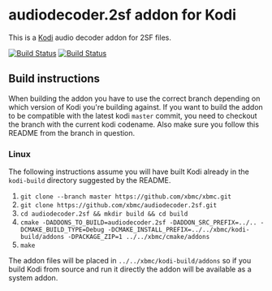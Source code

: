 # audiodecoder.2sf addon for Kodi

This is a [Kodi](https://kodi.tv) audio decoder addon for 2SF files.

[![Build Status](https://travis-ci.org/xbmc/audiodecoder.2sf.svg?branch=Matrix)](https://travis-ci.org/xbmc/audiodecoder.2sf/branches)
[![Build Status](https://dev.azure.com/teamkodi/binary-addons/_apis/build/status/xbmc.audiodecoder.2sf?branchName=Matrix)](https://dev.azure.com/teamkodi/binary-addons/_build/latest?definitionId=3&branchName=Matrix)
<!--- [![Build Status](https://ci.appveyor.com/api/projects/status/github/xbmc/audiodecoder.2sf?branch=Matrix&svg=true)](https://ci.appveyor.com/project/xbmc/audiodecoder-2sf?branch=Matrix) -->

## Build instructions

When building the addon you have to use the correct branch depending on which version of Kodi you're building against. 
If you want to build the addon to be compatible with the latest kodi `master` commit, you need to checkout the branch with the current kodi codename.
Also make sure you follow this README from the branch in question.

### Linux

The following instructions assume you will have built Kodi already in the `kodi-build` directory 
suggested by the README.

1. `git clone --branch master https://github.com/xbmc/xbmc.git`
2. `git clone https://github.com/xbmc/audiodecoder.2sf.git`
3. `cd audiodecoder.2sf && mkdir build && cd build`
4. `cmake -DADDONS_TO_BUILD=audiodecoder.2sf -DADDON_SRC_PREFIX=../.. -DCMAKE_BUILD_TYPE=Debug -DCMAKE_INSTALL_PREFIX=../../xbmc/kodi-build/addons -DPACKAGE_ZIP=1 ../../xbmc/cmake/addons`
5. `make`

The addon files will be placed in `../../xbmc/kodi-build/addons` so if you build Kodi from source and run it directly 
the addon will be available as a system addon.
